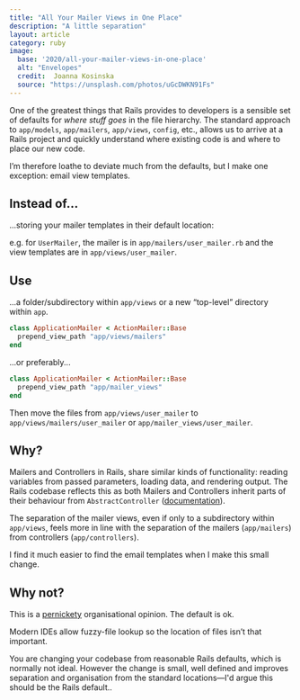 ```yaml
---
title: "All Your Mailer Views in One Place"
description: "A little separation"
layout: article
category: ruby
image:
  base: '2020/all-your-mailer-views-in-one-place'
  alt: "Envelopes"
  credit:  Joanna Kosinska
  source: "https://unsplash.com/photos/uGcDWKN91Fs"
---
```


One of the greatest things that Rails provides to developers is a sensible set of defaults for _where stuff goes_ in the file hierarchy. The standard approach to `app/models`, `app/mailers`, `app/views`, `config`, etc.,  allows us to arrive at a Rails project and quickly understand where existing code is and where to place our new code.

I’m therefore loathe to deviate much from the defaults, but I make one exception: email view templates.


## Instead of...

...storing your mailer templates in their default location:

e.g. for `UserMailer`, the mailer is in `app/mailers/user_mailer.rb` and the view templates are in `app/views/user_mailer`.


## Use

...a folder/subdirectory within `app/views` or a new “top-level” directory within `app`.

```ruby
class ApplicationMailer < ActionMailer::Base
  prepend_view_path "app/views/mailers"
end
```

...or preferably...

```ruby
class ApplicationMailer < ActionMailer::Base
  prepend_view_path "app/mailer_views"
end
```

Then move the files from `app/views/user_mailer` to `app/views/mailers/user_mailer` or `app/mailer_views/user_mailer`.


## Why?

Mailers and Controllers in Rails, share similar kinds of functionality: reading variables from passed parameters, loading data, and rendering output. The Rails codebase reflects this as both Mailers and Controllers inherit parts of their behaviour from `AbstractController` ([documentation](https://api.rubyonrails.org/classes/AbstractController/Base.html)).

The separation of the mailer views, even if only to a subdirectory within `app/views`, feels more in line with the separation of the mailers (`app/mailers`) from controllers (`app/controllers`).

I find it much easier to find the email templates when I make this small change.


## Why not?

This is a [pernickety](https://www.collinsdictionary.com/dictionary/english/pernickety) organisational opinion. The default is ok.

Modern IDEs allow fuzzy-file lookup so the location of files isn’t that important.

You are changing your codebase from reasonable Rails defaults, which is normally not ideal. However the change is small, well defined and improves separation and organisation from the standard locations—I'd argue this should be the Rails default..
